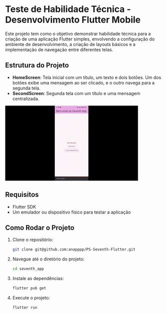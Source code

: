 # Teste de Habilidade Técnica - Desenvolvimento Flutter Mobile


Este projeto tem como o objetivo demonstrar habilidade técnica para a criação de uma aplicação Flutter simples, envolvendo a configuração do ambiente de desenvolvimento, a criação de layouts básicos e a implementação de navegação entre diferentes telas.

## Estrutura do Projeto

- **HomeScreen**: Tela inicial com um título, um texto e dois botões. Um dos botões exibe uma mensagem ao ser clicado, e o outro navega para a segunda tela.
- **SecondScreen**: Segunda tela com um título e uma mensagem centralizada.

![](./app.gif)

## Requisitos

- Flutter SDK
- Um emulador ou dispositivo físico para testar a aplicação


## Como Rodar o Projeto

1. Clone o repositório:
    ```bash
    git clone git@github.com:anapppp/PS-Seventh-Flutter.git
    ```
2. Navegue até o diretório do projeto:
    ```bash
    cd seventh_app
    ```
3. Instale as dependências:
    ```bash
    flutter pub get
    ```
4. Execute o projeto:
    ```bash
    flutter run
    ```